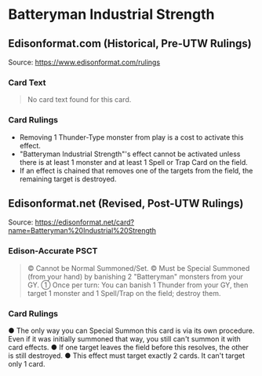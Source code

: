 # Batteryman Industrial Strength

## Edisonformat.com (Historical, Pre-UTW Rulings)

Source: https://www.edisonformat.com/rulings

### Card Text

> No card text found for this card.

### Card Rulings

*   Removing 1 Thunder-Type monster from play is a cost to activate this effect.
*   "Batteryman Industrial Strength"'s effect cannot be activated unless there is at least 1 monster and at least 1 Spell or Trap Card on the field.
*   If an effect is chained that removes one of the targets from the field, the remaining target is destroyed.

## Edisonformat.net (Revised, Post-UTW Rulings)

Source: https://edisonformat.net/card?name=Batteryman%20Industrial%20Strength

### Edison-Accurate PSCT

> © Cannot be Normal Summoned/Set.
> © Must be Special Summoned (from your hand) by banishing 2 "Batteryman" monsters from your GY.
> ① Once per turn: You can banish 1 Thunder from your GY, then target 1 monster and 1 Spell/Trap on the field; destroy them.

### Card Rulings

● The only way you can Special Summon this card is via its own procedure.
Even if it was initially summoned that way, you still can't summon it with card effects.
● If one target leaves the field before this resolves, the other is still destroyed.
● This effect must target exactly 2 cards. It can't target only 1 card.
            